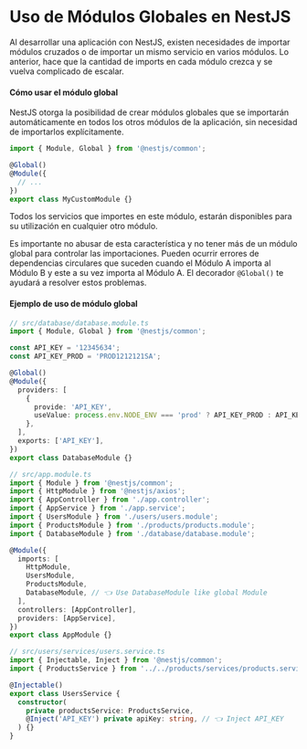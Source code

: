 # Uso de Módulos Globales en NestJS

Al desarrollar una aplicación con NestJS, existen necesidades de importar módulos cruzados o de importar un mismo servicio en varios módulos. Lo anterior, hace que la cantidad de imports en cada módulo crezca y se vuelva complicado de escalar.

#### Cómo usar el módulo global

NestJS otorga la posibilidad de crear módulos globales que se importarán automáticamente en todos los otros módulos de la aplicación, sin necesidad de importarlos explícitamente.

```typescript
import { Module, Global } from '@nestjs/common';

@Global()
@Module({
  // ...
})
export class MyCustomModule {}
```

Todos los servicios que importes en este módulo, estarán disponibles para su utilización en cualquier otro módulo.

Es importante no abusar de esta característica y no tener más de un módulo global para controlar las importaciones. Pueden ocurrir errores de dependencias circulares que suceden cuando el Módulo A importa al Módulo B y este a su vez importa al Módulo A. El decorador `@Global()` te ayudará a resolver estos problemas.

#### Ejemplo de uso de módulo global

```typescript
// src/database/database.module.ts
import { Module, Global } from '@nestjs/common';

const API_KEY = '12345634';
const API_KEY_PROD = 'PROD1212121SA';

@Global()
@Module({
  providers: [
    {
      provide: 'API_KEY',
      useValue: process.env.NODE_ENV === 'prod' ? API_KEY_PROD : API_KEY,
    },
  ],
  exports: ['API_KEY'],
})
export class DatabaseModule {}

// src/app.module.ts
import { Module } from '@nestjs/common';
import { HttpModule } from '@nestjs/axios';
import { AppController } from './app.controller';
import { AppService } from './app.service';
import { UsersModule } from './users/users.module';
import { ProductsModule } from './products/products.module';
import { DatabaseModule } from './database/database.module';

@Module({
  imports: [
    HttpModule,
    UsersModule,
    ProductsModule,
    DatabaseModule, // 👈 Use DatabaseModule like global Module
  ],
  controllers: [AppController],
  providers: [AppService],
})
export class AppModule {}

// src/users/services/users.service.ts
import { Injectable, Inject } from '@nestjs/common';
import { ProductsService } from '../../products/services/products.service';

@Injectable()
export class UsersService {
  constructor(
    private productsService: ProductsService,
    @Inject('API_KEY') private apiKey: string, // 👈 Inject API_KEY
  ) {}
}
```
